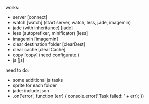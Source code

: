 works:
- server [connect]
- watch [watch] (start server, watch, less, jade, imagemin)
- jade (with inheritance) [jade]
- less (autoprefixer, minificator) [less]
- imagemin [imagemin]
- clear destination folder [clearDest]
- clear cache [clearCache]
- copy [copy] (need configurate.)
- js [js]

need to do:
- some additional js tasks
- sprite for each folder
- jade: include json
-	.on('error', function (err) {
		console.error('Task failed: ' + err);
	})
